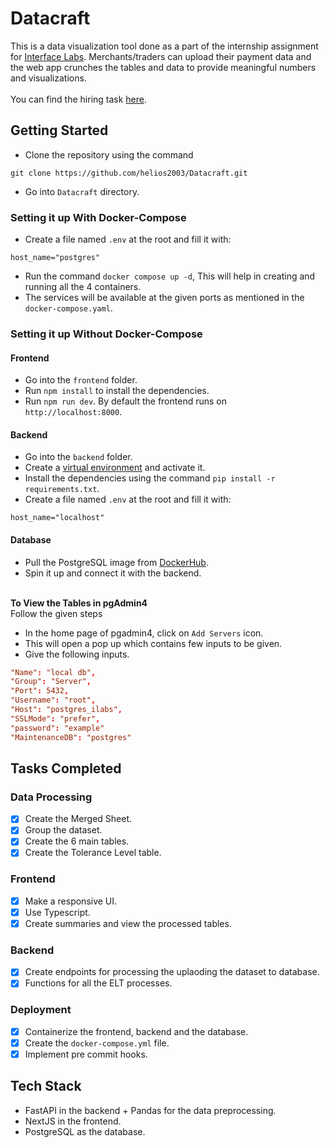 # Datacraft
This is a data visualization tool done as a part of the internship assignment for [Interface Labs](https://www.linkedin.com/company/interface-ai-labs/). Merchants/traders can upload their payment data and the web app crunches the tables and data to provide meaningful numbers and visualizations. <br /> <br />
You can find the hiring task [here](https://theinterfacecompany.notion.site/Full-Stack-Developer-SDE-Intern-87b68e73cdcd465fb4fbbe9b87e09570).

## Getting Started
- Clone the repository using the command
```
git clone https://github.com/helios2003/Datacraft.git
```
- Go into ``Datacraft`` directory.
### Setting it up With Docker-Compose
- Create a file named ``.env`` at the root and fill it with:
```
host_name="postgres"
```
- Run the command ``docker compose up -d``, This will help in creating and running all the 4 containers.
- The services will be available at the given ports as mentioned in the ``docker-compose.yaml``.

### Setting it up Without Docker-Compose

#### Frontend
- Go into the ``frontend`` folder.
- Run ``npm install`` to install the dependencies.
- Run ``npm run dev``. By default the frontend runs on ``http://localhost:8000``.

#### Backend
- Go into the ``backend`` folder.
- Create a [virtual environment](https://docs.python.org/3/library/venv.html) and activate it.
- Install the dependencies using the command ``pip install -r requirements.txt``.
- Create a file named ``.env`` at the root and fill it with:
```
host_name="localhost"
```
#### Database
- Pull the PostgreSQL image from [DockerHub](https://hub.docker.com/_/postgres).
- Spin it up and connect it with the backend.
<br /> <br />

**To View the Tables in pgAdmin4** <br /> 
Follow the given steps
- In the home page of pgadmin4, click on ``Add Servers`` icon.
- This will open a pop up which contains few inputs to be given.
- Give the following inputs.
```conf
"Name": "local db",
"Group": "Server",
"Port": 5432,
"Username": "root",
"Host": "postgres_ilabs",
"SSLMode": "prefer",
"password": "example"
"MaintenanceDB": "postgres"
```
## Tasks Completed
### Data Processing
- [x] Create the Merged Sheet.
- [x] Group the dataset.
- [x] Create the 6 main tables.
- [x] Create the Tolerance Level table.
### Frontend
- [x] Make a responsive UI.
- [x] Use Typescript.
- [x] Create summaries and view the processed tables.

### Backend
- [x] Create endpoints for processing the uplaoding the dataset to database.
- [x] Functions for all the ELT processes.

### Deployment
- [x] Containerize the frontend, backend and the database.
- [x] Create the ``docker-compose.yml`` file.
- [x] Implement pre commit hooks.

## Tech Stack
- FastAPI in the backend + Pandas for the data preprocessing.
- NextJS in the frontend.
- PostgreSQL as the database.
  

  
